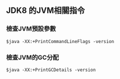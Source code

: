 ## JDK8 的JVM相關指令
### 檢查JVM預設參數
```
$java -XX:+PrintCommandLineFlags -version
```
### 檢查JVM的GC分配
```
$java -XX:+PrintGCDetails -version
```